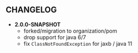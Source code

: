 ## CHANGELOG

* **2.0.0-SNAPSHOT**
  - forked/migration to organization/pom
  - drop support for java 6/7
  - fix `ClassNotFoundException` for jaxb / java 11
